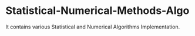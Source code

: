 # Statistical-Numerical-Methods-Algo
It contains various Statistical and Numerical Algorithms Implementation.
